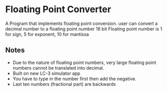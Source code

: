# Floating Point Converter

A Program that implements floating point conversion. user can convert a decimal number to a floating point number 16 bit Floating point number is 1 for sign, 5 for exponent, 10 for mantissa

## Notes
* Due to the nature of floating point numbers, very large floating point numbers cannot be translated into decimal.
* Built on new LC-3 simulator app
* You have to type in the number first then add the negative.
* Last ten numbers (fractional part) are backwards
